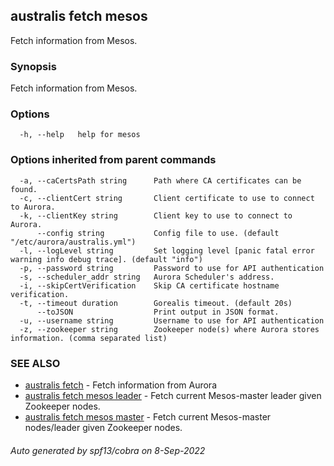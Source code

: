 ## australis fetch mesos

Fetch information from Mesos.

### Synopsis

Fetch information from Mesos.

### Options

```
  -h, --help   help for mesos
```

### Options inherited from parent commands

```
  -a, --caCertsPath string      Path where CA certificates can be found.
  -c, --clientCert string       Client certificate to use to connect to Aurora.
  -k, --clientKey string        Client key to use to connect to Aurora.
      --config string           Config file to use. (default "/etc/aurora/australis.yml")
  -l, --logLevel string         Set logging level [panic fatal error warning info debug trace]. (default "info")
  -p, --password string         Password to use for API authentication
  -s, --scheduler_addr string   Aurora Scheduler's address.
  -i, --skipCertVerification    Skip CA certificate hostname verification.
  -t, --timeout duration        Gorealis timeout. (default 20s)
      --toJSON                  Print output in JSON format.
  -u, --username string         Username to use for API authentication
  -z, --zookeeper string        Zookeeper node(s) where Aurora stores information. (comma separated list)
```

### SEE ALSO

* [australis fetch](australis_fetch.md)	 - Fetch information from Aurora
* [australis fetch mesos leader](australis_fetch_mesos_leader.md)	 - Fetch current Mesos-master leader given Zookeeper nodes.
* [australis fetch mesos master](australis_fetch_mesos_master.md)	 - Fetch current Mesos-master nodes/leader given Zookeeper nodes.

###### Auto generated by spf13/cobra on 8-Sep-2022
